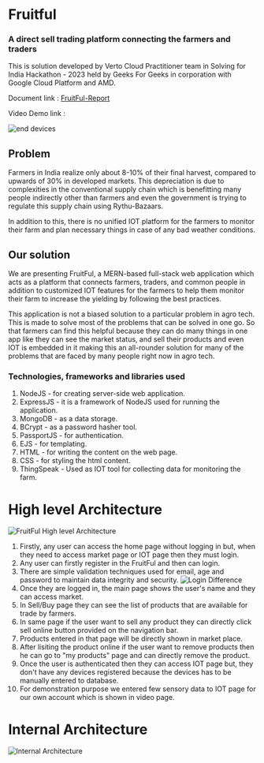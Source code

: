 # Fruitful 
### A direct sell trading platform connecting the farmers and traders
This is solution developed by Verto Cloud Practitioner team in Solving for India Hackathon - 2023 held by Geeks For Geeks in corporation with Google 
Cloud Platform and AMD.

Document link : <a href="https://docs.google.com/document/d/1y9t6MsnguiRjqG6XbdPPva-CGq5xhKVKIHsgqhPy3H4/edit?usp=sharing">FruitFul-Report</a>

Video Demo link : 

![end devices](https://user-images.githubusercontent.com/94420508/229655286-cca22d3c-75dd-469d-a581-bbed0687e9c7.jpg)

## Problem
Farmers in India realize only about 8-10% of their final harvest, compared to upwards of 30% in developed markets. This depreciation is due to complexities in the 
conventional supply chain which is benefitting many people indirectly other than farmers and even the government is trying to regulate this supply chain 
using Rythu-Bazaars. 

In addition to this, there is no unified IOT platform for the farmers to monitor their farm and plan necessary things in case of any bad weather conditions. 

## Our solution

We are presenting FruitFul, a MERN-based full-stack web application which acts as a platform that connects farmers, traders, and common people in addition to 
customized IOT features for the farmers to help them monitor their farm to increase the yielding by following the best practices.

This application is not a biased solution to a particular problem in agro tech. This is made to solve most of the problems that can be solved in one go. So that 
farmers can find this helpful because they can do many things in one app like they can see the market status, and sell their products and even IOT is embedded 
in it making this an all-rounder solution for many of the problems that are faced by many people right now in agro tech.

### Technologies, frameworks and libraries used
1. NodeJS - for creating server-side web application.
2. ExpressJS - it is a framework of NodeJS used for running the application.
3. MongoDB - as a data storage.
4. BCrypt - as a password hasher tool.
5. PassportJS - for authentication.
6. EJS - for templating.
7. HTML - for writing the content on the web page.
8. CSS - for styling the html content.
9. ThingSpeak - Used as IOT tool for collecting data for monitoring the farm.


# High level Architecture

![FruitFul High level Architecture](https://user-images.githubusercontent.com/94420508/229657895-0a7a6111-f802-4668-9a53-e20b041eaf94.jpeg)

1. Firstly, any user can access the home page without logging in but, when they need to access market page or IOT page then they must login.
2. Any user can firstly register in the FruitFul and then can login.
3. There are simple validation techniques used for email, age and password to maintain data integrity and security. ![Login Difference](https://user-images.githubusercontent.com/94420508/229661705-51506c3e-c829-4ca7-a55b-c41ca506ebbf.jpeg)
4. Once they are logged in, the main page shows the user's name and they can access market. 
5. In Sell/Buy page they can see the list of products that are available for trade by farmers.
6. In same page if the user want to sell any product they can directly click sell online button provided on the navigation bar.
7. Products entered in that page will be directly shown in market place.
8. After lisiting the product online if the user want to remove products then he can go to "my products" page and can directly remove the product.
9. Once the user is authenticated then they can access IOT page but, they don't have any devices registered because the devices has to be manually entered to database.
10. For demonstration purpose we entered few sensory data to IOT page for our own account which is shown in video page.

# Internal Architecture

![Internal Architecture](https://user-images.githubusercontent.com/94420508/229662738-f091086f-cec3-4030-893e-eea576ae7b2e.jpeg)


